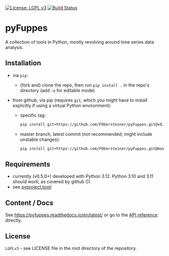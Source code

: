 [![License: LGPL v3](https://img.shields.io/badge/License-LGPL%20v3-blue.svg)](https://www.gnu.org/licenses/lgpl-3.0)
[![Build Status](https://github.com/FObersteiner/pyFuppes/actions/workflows/pyfuppes-ci.yml/badge.svg)](https://github.com/FObersteiner/pyFuppes/actions/workflows/pyfuppes-ci.yml)

# pyFuppes

A collection of tools in Python, mostly revolving around time series data analysis.

## Installation

- via `pip`:

  - (fork and) clone the repo, then run `pip install .` in the repo's directory (add `-e` for editable mode)

- from github, via pip (requires `git`, which you might have to install explicitly if using a virtual Python environment):

  - specific tag:

    ```sh
    pip install git+https://github.com/FObersteiner/pyFuppes.git@v0.5.2
    ```

  - master branch, latest commit (not recommended; might include unstable changes):

    ```sh
    pip install git+https://github.com/FObersteiner/pyFuppes.git@master # alternatively @latest
    ```

## Requirements

- currently (v0.5.0+) developed with Python 3.12. Python 3.10 and 3.11 should work, as covered by github CI.
- see [pyproject.toml](https://github.com/FObersteiner/pyFuppes/blob/master/pyproject.toml)

## Content / Docs

See <https://pyfuppes.readthedocs.io/en/latest/> or go to the [API reference](https://pyfuppes.readthedocs.io/en/latest/autoapi/index.html) directly.

## License

`LGPLv3` - see LICENSE file in the root directory of the repository.

